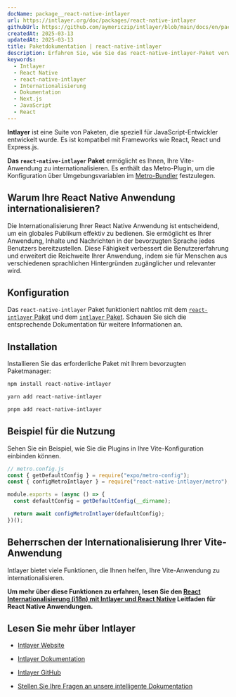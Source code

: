```yaml
---
docName: package__react-native-intlayer
url: https://intlayer.org/doc/packages/react-native-intlayer
githubUrl: https://github.com/aymericzip/intlayer/blob/main/docs/en/packages/react-native-intlayer/index.md
createdAt: 2025-03-13
updatedAt: 2025-03-13
title: Paketdokumentation | react-native-intlayer
description: Erfahren Sie, wie Sie das react-native-intlayer-Paket verwenden
keywords:
  - Intlayer
  - React Native
  - react-native-intlayer
  - Internationalisierung
  - Dokumentation
  - Next.js
  - JavaScript
  - React
---
```


**Intlayer** ist eine Suite von Paketen, die speziell für JavaScript-Entwickler entwickelt wurde. Es ist kompatibel mit Frameworks wie React, React und Express.js.

**Das `react-native-intlayer` Paket** ermöglicht es Ihnen, Ihre Vite-Anwendung zu internationalisieren. Es enthält das Metro-Plugin, um die Konfiguration über Umgebungsvariablen im [Metro-Bundler](https://docs.expo.dev/guides/customizing-metro/) festzulegen.

## Warum Ihre React Native Anwendung internationalisieren?

Die Internationalisierung Ihrer React Native Anwendung ist entscheidend, um ein globales Publikum effektiv zu bedienen. Sie ermöglicht es Ihrer Anwendung, Inhalte und Nachrichten in der bevorzugten Sprache jedes Benutzers bereitzustellen. Diese Fähigkeit verbessert die Benutzererfahrung und erweitert die Reichweite Ihrer Anwendung, indem sie für Menschen aus verschiedenen sprachlichen Hintergründen zugänglicher und relevanter wird.

## Konfiguration

Das `react-native-intlayer` Paket funktioniert nahtlos mit dem [`react-intlayer` Paket](https://github.com/aymericzip/intlayer/blob/main/docs/de/packages/react-intlayer/index.md) und dem [`intlayer` Paket](https://github.com/aymericzip/intlayer/blob/main/docs/de/packages/intlayer/index.md). Schauen Sie sich die entsprechende Dokumentation für weitere Informationen an.

## Installation

Installieren Sie das erforderliche Paket mit Ihrem bevorzugten Paketmanager:

```bash packageManager="npm"
npm install react-native-intlayer
```

```bash packageManager="yarn"
yarn add react-native-intlayer
```

```bash packageManager="pnpm"
pnpm add react-native-intlayer
```

## Beispiel für die Nutzung

Sehen Sie ein Beispiel, wie Sie die Plugins in Ihre Vite-Konfiguration einbinden können.

```js
// metro.config.js
const { getDefaultConfig } = require("expo/metro-config");
const { configMetroIntlayer } = require("react-native-intlayer/metro");

module.exports = (async () => {
  const defaultConfig = getDefaultConfig(__dirname);

  return await configMetroIntlayer(defaultConfig);
})();
```

## Beherrschen der Internationalisierung Ihrer Vite-Anwendung

Intlayer bietet viele Funktionen, die Ihnen helfen, Ihre Vite-Anwendung zu internationalisieren.

**Um mehr über diese Funktionen zu erfahren, lesen Sie den [React Internationalisierung (i18n) mit Intlayer und React Native](https://github.com/aymericzip/intlayer/blob/main/docs/de/intlayer_with_react_native+expo.md) Leitfaden für React Native Anwendungen.**

## Lesen Sie mehr über Intlayer

- [Intlayer Website](https://intlayer.org)
- [Intlayer Dokumentation](https://intlayer.org/doc)
- [Intlayer GitHub](https://github.com/aymericzip/intlayer)

- [Stellen Sie Ihre Fragen an unsere intelligente Dokumentation](https://intlayer.org/docchat)
